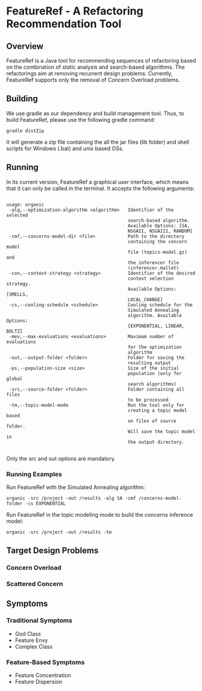 # FeatureRef - A Refactoring Recommendation Tool

## Overview

FeatureRef is a Java tool for recommending sequences of refactoring based on the combination of static analysis and search-based algorithms.
The refactorings aim at removing recurrent design problems. Currently, FeatureRef supports only the removal of Concern Overload problems.

## Building

We use gradle as our dependency and build management tool. Thus, to build FeatureRef, please use the following gradle command:

`gradle distZip`

It will generate a zip file containing the all the jar files (lib folder) and shell scripts for Windows (.bat) and unix based OSs.

## Running

In its current version, FeatureRef a graphical user interface, which means that it can only be called in the terminal.
It accepts the following arguments:

```

usage: organic
 -alg,--optimization-algorithm <algorithm>   Identifier of the selected
                                             search-based algorithm.
                                             Available Options: [SA,
                                             NSGAII, NSGAIII, RANDOM]
 -cmf,--concerns-model-dir <file>            Path to the directory
                                             containing the concern model
                                             file (topics-model.gz) and
                                             the inferencer file
                                             (inferencer.mallet)
 -con,--context-strategy <strategy>          Identifier of the desired
                                             context selection strategy.
                                             Available Options: [SMELLS,
                                             LOCAL_CHANGE]
 -cs,--cooling-schedule <schedule>           Cooling schedule for the
                                             Simulated Annealing
                                             algorithm. Available Options:
                                             [EXPONENTIAL, LINEAR, BOLTZ]
 -mev,--max-evaluations <evaluations>        Maximum number of evaluations
                                             for the optimization
                                             algorithm
 -out,--output-folder <folder>               Folder for saving the
                                             resulting output
 -ps,--population-size <size>                Size of the initial
                                             population (only for global
                                             search algorithms)
 -src,--source-folder <folder>               Folder containing all files
                                             to be processed
 -tm,--topic-model-mode                      Run the tool only for
                                             creating a topic model based
                                             on files of source folder.
                                             Will save the topic model in
                                             the output directory.


```

Only the src and out options are mandatory.

### Running Examples

Run FeatureRef with the Simulated Annealing algorithm:
```
organic -src /project -out /results -alg SA -cmf /concerns-model-folder -cs EXPONENTIAL
```

Run FeatureRef in the topic modeling mode to build the concerns inference model:
```
organic -src /project -out /results -tm
```

## Target Design Problems

### Concern Overload

### Scattered Concern

## Symptoms

### Traditional Symptoms

- God Class
- Feature Envy
- Complex Class

### Feature-Based Symptoms

- Feature Concentration
- Feature Dispersion

